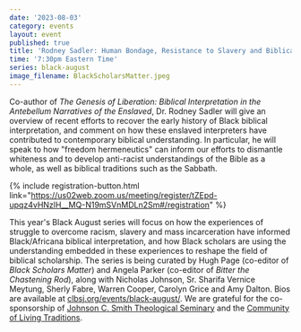 ```yaml
---
date: '2023-08-03'
category: events
layout: event
published: true
title: 'Rodney Sadler: Human Bondage, Resistance to Slavery and Biblical Understanding'
time: '7:30pm Eastern Time'
series: black-august
image_filename: BlackScholarsMatter.jpeg
---
```

Co-author of _The Genesis of Liberation: Biblical Interpretation in the Antebellum Narratives of the Enslaved_, Dr. Rodney Sadler will give an overview of recent efforts to recover the early history of Black biblical interpretation, and comment on how these enslaved interpreters have contributed to contemporary biblical understanding. In particular, he will speak to how "freedom hermeneutics" can inform our efforts to dismantle whiteness and to develop anti-racist understandings of the Bible as a whole, as well as biblical traditions such as the Sabbath.

{% include registration-button.html link="https://us02web.zoom.us/meeting/register/tZEpd-upqz4vHNzlH__MQ-N19mSVnMDLn2Sm#/registration" %}

This year's Black August series will focus on how the experiences of struggle to overcome racism, slavery and mass incarceration have informed Black/Africana biblical interpretation, and how Black scholars are using the understanding embedded in these experiences to reshape the field of biblical scholarship. The series is being curated by Hugh Page (co-editor of _Black Scholars Matter_) and Angela Parker (co-editor of _Bitter the Chastening Rod_), along with Nicholas Johnson, Sr. Sharifa Vernice Meytung, Sherly Fabre, Warren Cooper, Carolyn Grice and Amy Dalton. Bios are available at [clbsj.org/events/black-august/](https://clbsj.org/events/black-august/). We are grateful for the co-sponsorship of [Johnson C. Smith Theological Seminary](https://www.jcsts.org/) and the [Community of Living Traditions](https://www.facebook.com/CLTMultifaith/).

